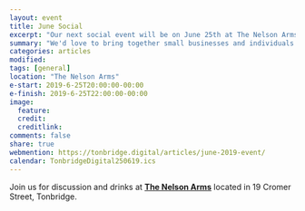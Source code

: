 ```yaml
---
layout: event
title: June Social
excerpt: "Our next social event will be on June 25th at The Nelson Arms"
summary: "We'd love to bring together small businesses and individuals throughout Tonbridge looking to chat about all aspects of their digital strategy. Whether you're working in technology, the Web or a complete novice/outsider looking for advice then please come along."
categories: articles
modified:
tags: [general]
location: "The Nelson Arms"
e-start: 2019-6-25T20:00:00-00:00
e-finish: 2019-6-25T22:00:00-00:00
image:
  feature:
  credit:
  creditlink:
comments: false
share: true
webmention: https://tonbridge.digital/articles/june-2019-event/
calendar: TonbridgeDigital250619.ics
---
```

Join us for discussion and drinks at **[The Nelson Arms](http://thenelsonarms.com/)** located in 19 Cromer Street, Tonbridge.
